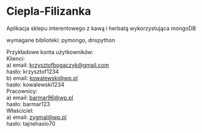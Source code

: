 # Ciepla-Filizanka

Aplikacja sklepu interentowego z kawą i herbatą wykorzystująca mongoDB

wymagane biblioteki: pymongo, dnspython

Przykładowe konta użytkowników:<br>
  Klienci:<br>
    a) email: krzysztofbogaczyk@gmail.com<br>
       hasło: krzysztof1234<br>
    b) email: kowalewski@wp.pl<br>
       hasło: kowalewski1234<br>
  Pracownicy:<br>
    a) email: barmar96@wp.pl<br>
       hasło: barmar123<br>
  Właściciel:<br>
    a) email: zygmal@wp.pl<br>
       hasło: tajnehaslo70<br>
